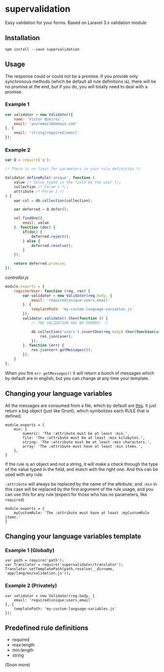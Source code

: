 # supervalidation

Easy validation for your forms. Based on Laravel 3.x validation module

## Installation
```
npm install --save supervalidation
```

## Usage

The response could or could not be a promise. If you provide only synchronous methods (which be default all rule definitions is), there will be no promise at the end, but if you do, you will totally need to deal with a promise.

### Example 1
```js
var validator = new Validator({
	name: 'Victor Queiroz',
	email: 'youremail@domain.com'
}, {
	email: 'string|required|email'
});
```

### Example 2
```js
var Q = require('q');

/* There is no limit for parameters in your rule definition */

Validator.defineRule('unique', function (
	value /* Value typed in the field by the user */,
	collection /* Param 1 */,
	attribute /* Param 2 */
) {
	var col = db.collection(collection);

	var deferred = Q.defer();

	col.findOne({
		email: value
	}, function (doc) {
		if(doc) {
			deferred.reject();
		} else {
			deferred.resolve();
		}
	});

	return deferred.promise;
});
```

*controller.js*

```js
module.exports = {
	registerUser: function (req, res) {
		var validator = new Validator(req.body, {
			email: 'required|unique:users,email'
		}, {
			templatePath: 'my-custom-language-variables.js'
		});
		validator.validate().then(function () {
			// THE VALIDATION HAS NO ERRORS! :)

			db.collection('users').insertOne(req.body).then(function(user) {
				res.json(user);
			});
		}, function (err) {
			res.json(err.getMessages());
		});
	}
};
```

When you fire `err.getMessages()` it will return a bunch of messages which by default are in english, but you can change at any time your template.

## Changing your language variables

All the messages are consumed from a file, which by default are [this](https://github.com/VictorQueiroz/supervalidation/blob/master/src/validation.template.js). It just return a big object (just like Grunt), which symbolizes each RULE that is defined.

```
module.exports = {
	min: {
		numeric: 'The :attribute must be at least :min.',
		file: 'The :attribute must be at least :min kilobytes.',
		string: 'The :attribute must be at least :min characters.',
		array: 'The :attribute must have at least :min items.',
	},
}
```

If the rule is an object and not a string, it will make a check through the type of the value typed in the field, and match with the right one. And this can be used with any rule.

`:attribute` will always be replaced by the name of the attribute, and `:min` in this case will be replaced by the first argument of the rule usage, and you can use this for any rule (expect for those who has no parameters, like `required`)

```
module.exports = {
	myCustomRule: 'The :attribute must have at least :myCustomRule items.'
}
```

## Changing your language variables template 

### Example 1 (Globally)
```
var path = require('path');
var Translator = require('supervalidator/translator');
Translator.setTemplatePath(path.resolve(__dirname, 'app/lang/en/validation.js'));
```

### Example 2 (Privately)
```
var validator = new Validator(req.body, {
	email: 'required|unique:users,email'
}, {
	templatePath: 'my-custom-language-variables.js'
});
```

## Predefined rule definitions
- required
- max:length
- min:length
- string

(Soon more)